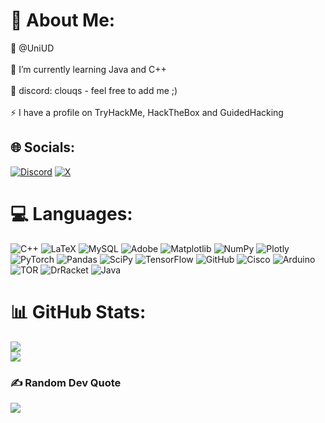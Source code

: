 # 💫 About Me:
🔭 @UniUD<br><br>🌱 I’m currently learning Java and C++<br><br>💬 discord: clouqs - feel free to add me ;)<br><br>⚡ I have a profile on TryHackMe, HackTheBox and GuidedHacking

## 🌐 Socials:
[![Discord](https://img.shields.io/badge/Discord-%237289DA.svg?logo=discord&logoColor=white)](https://discord.gg/https://discord.com/users/299160564771454978) [![X](https://img.shields.io/badge/X-black.svg?logo=X&logoColor=white)](https://x.com/@bulligan_)

# 💻 Languages:
![C++](https://img.shields.io/badge/c++-%2300599C.svg?style=flat-square&logo=c%2B%2B&logoColor=white) ![LaTeX](https://img.shields.io/badge/latex-%23008080.svg?style=flat-square&logo=latex&logoColor=white) ![MySQL](https://img.shields.io/badge/mysql-4479A1.svg?style=flat-square&logo=mysql&logoColor=white) ![Adobe](https://img.shields.io/badge/adobe-%23FF0000.svg?style=flat-square&logo=adobe&logoColor=white) ![Matplotlib](https://img.shields.io/badge/Matplotlib-%23ffffff.svg?style=flat-square&logo=Matplotlib&logoColor=black) ![NumPy](https://img.shields.io/badge/numpy-%23013243.svg?style=flat-square&logo=numpy&logoColor=white) ![Plotly](https://img.shields.io/badge/Plotly-%233F4F75.svg?style=flat-square&logo=plotly&logoColor=white) ![PyTorch](https://img.shields.io/badge/PyTorch-%23EE4C2C.svg?style=flat-square&logo=PyTorch&logoColor=white) ![Pandas](https://img.shields.io/badge/pandas-%23150458.svg?style=flat-square&logo=pandas&logoColor=white) ![SciPy](https://img.shields.io/badge/SciPy-%230C55A5.svg?style=flat-square&logo=scipy&logoColor=white) ![TensorFlow](https://img.shields.io/badge/TensorFlow-%23FF6F00.svg?style=flat-square&logo=TensorFlow&logoColor=white) ![GitHub](https://img.shields.io/badge/github-%23121011.svg?style=flat-square&logo=github&logoColor=white) ![Cisco](https://img.shields.io/badge/cisco-%23049fd9.svg?style=flat-square&logo=cisco&logoColor=black) ![Arduino](https://img.shields.io/badge/-Arduino-00979D?style=flat-square&logo=Arduino&logoColor=white) ![TOR](https://img.shields.io/badge/tor-%237E4798.svg?style=flat-square&logo=tor-project&logoColor=white) ![DrRacket](https://img.shields.io/badge/DrRacket-%23A8D1E2.svg?style=flat-square&logo=Racket&logoColor=black) ![Java](https://img.shields.io/badge/Java-ED8B00?style=for-the-badge&logo=openjdk&logoColor=white)

# 📊 GitHub Stats:
![](https://github-readme-streak-stats.herokuapp.com/?user=clouqs&theme=vue-dark&hide_border=false)<br/>
![](https://github-readme-stats.vercel.app/api/top-langs/?username=clouqs&theme=vue-dark&hide_border=false&include_all_commits=true&count_private=true&layout=compact)

### ✍️ Random Dev Quote
![](https://quotes-github-readme.vercel.app/api?type=horizontal&theme=tokyonight)
